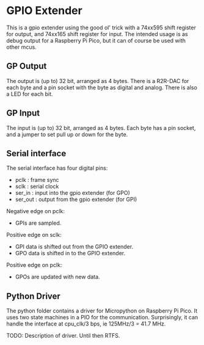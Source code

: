 
# GPIO Extender

This is a gpio extender using the good ol' trick with a 74xx595 shift register for output, and 74xx165 shift register for input. The intended usage is as debug output for a Raspberry Pi Pico, but it can of course be used with other mcus.

## GP Output

The output is (up to) 32 bit, arranged as 4 bytes. There is a R2R-DAC for each byte and a pin socket with the byte as digital and analog. There is also a LED for each bit.

## GP Input

The input is (up to) 32 bit, arranged as 4 bytes. Each byte has a pin socket, and a jumper to set pull up or down for the byte.

## Serial interface

The serial interface has four digital pins:
  - pclk    : frame sync
  - sclk    : serial clock
  - ser_in  : input into the gpio extender (for GPO)
  - ser_out : output from the gpio extender (for GPI)

Negative edge on pclk:
  - GPIs are sampled.
  
Positive edge on sclk:
  - GPI data is shifted out from the GPIO extender.
  - GPO data is shifted in to the GPIO extender.
  
Positive edge on pclk:
  - GPOs are updated with new data.

## Python Driver

The python folder contains a driver for Micropython on Raspberry Pi Pico. It uses two state machines in a PIO for the communication.
Surprisingly, it can handle the interface at cpu_clk/3 bps, ie 125MHz/3 = 41.7 MHz. 

TODO: Description of driver. Until then RTFS.


  


